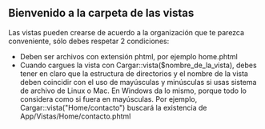 ## Bienvenido a la carpeta de las vistas

Las vistas pueden crearse de acuerdo a la organización que te parezca conveniente, sólo debes respetar 2 condiciones:

- Deben ser archivos con extensión phtml, por ejemplo home.phtml
- Cuando cargues la vista con Cargar::vista($nombre_de_la_vista), debes tener en claro que la estructura de directorios y el nombre de la vista deben coincidir con el uso de mayúsculas y minúsculas si usas sistema de archivo de Linux o Mac. En Windows da lo mismo, porque todo lo considera como si fuera en mayúsculas. Por ejemplo, Cargar::vista("Home/contacto") buscará la existencia de App/Vistas/Home/contacto.phtml

